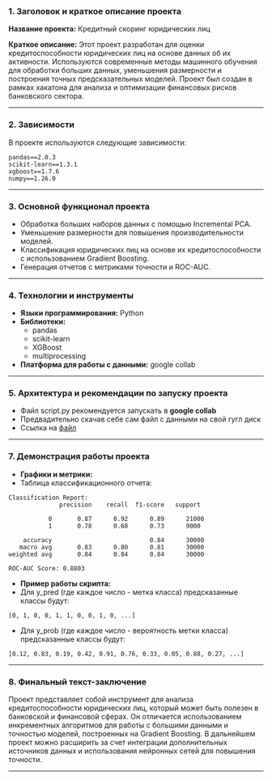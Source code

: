 ### 1. Заголовок и краткое описание проекта

**Название проекта:** Кредитный скоринг юридических лиц

**Краткое описание:**
Этот проект разработан для оценки кредитоспособности юридических лиц на основе данных об их активности. Используются современные методы машинного обучения для обработки больших данных, уменьшения размерности и построения точных предсказательных моделей. Проект был создан в рамках хакатона для анализа и оптимизации финансовых рисков банковского сектора.

---

### 2. Зависимости



В проекте используются следующие зависимости:

```plaintext
pandas==2.0.3
scikit-learn==1.3.1
xgboost==1.7.6
numpy==1.26.0
```

---

### 3. Основной функционал проекта

- Обработка больших наборов данных с помощью Incremental PCA.
- Уменьшение размерности для повышения производительности моделей.
- Классификация юридических лиц на основе их кредитоспособности с использованием Gradient Boosting.
- Генерация отчетов с метриками точности и ROC-AUC.

---

### 4. Технологии и инструменты

- **Языки программирования:** Python
- **Библиотеки:**
  - pandas
  - scikit-learn
  - XGBoost
  - multiprocessing
- **Платформа для работы с данными:** google collab



---

### 5. Архитектура и рекомендации по запуску проекта

- Файл script.py рекомендуется запускать в **google collab**
- Предвадительно скачав себе сам файл с данными на свой гугл диск 
- Ссылка на [файл](https://drive.google.com/drive/folders/1AhqLvGQoTFib_ufEb6rY-IJMk6dqUdw3)
---

### 7. Демонстрация работы проекта

- **Графики и метрики:**
- Таблица классификационного отчета:
```plaintext
Classification Report:
              precision    recall  f1-score   support

           0       0.87      0.92      0.89      21000
           1       0.78      0.68      0.73      9000

    accuracy                           0.84      30000
   macro avg       0.83      0.80      0.81      30000
weighted avg       0.84      0.84      0.84      30000

ROC-AUC Score: 0.8803
```
- **Пример работы скрипта:**
- Для y_pred (где каждое число - метка класса) предсказанные классы будут:
```plaintext
[0, 1, 0, 0, 1, 1, 0, 0, 1, 0, ...]
```
- Для y_prob (где каждое число - вероятность метки класса) предсказанные классы будут:
```plaintext
[0.12, 0.83, 0.19, 0.42, 0.91, 0.76, 0.33, 0.05, 0.88, 0.27, ...]
```


---

### 8. Финальный текст-заключение

Проект представляет собой инструмент для анализа кредитоспособности юридических лиц, который может быть полезен в банковской и финансовой сферах. Он отличается использованием инкрементных алгоритмов для работы с большими данными и точностью моделей, построенных на Gradient Boosting. В дальнейшем проект можно расширить за счет интеграции дополнительных источников данных и использования нейронных сетей для повышения точности.

---


